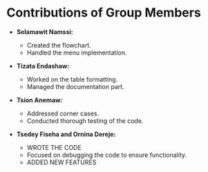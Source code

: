 # Contributions of Group Members

- **Selamawit Namssi:**
  - Created the flowchart.
  - Handled the menu implementation.

- **Tizata Endashaw:**
  - Worked on the table formatting.
  - Managed the documentation part.

- **Tsion Anemaw:**
  - Addressed corner cases.
  - Conducted thorough testing of the code.

- **Tsedey Fiseha and Ornina Dereje:**
  - WROTE THE CODE
  - Focused on debugging the code to ensure functionality.
  - ADDED NEW FEATURES
    
